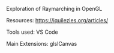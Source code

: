 Exploration of Raymarching in OpenGL

Resources:
https://iquilezles.org/articles/

Tools used: VS Code

Main Extensions: glslCanvas